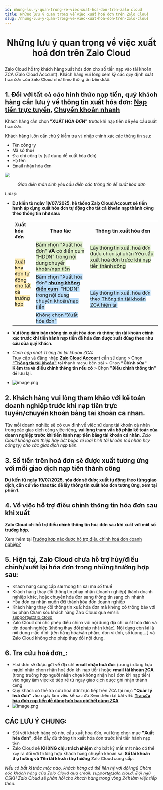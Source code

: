 ```yaml
---
id: nhung-luu-y-quan-trong-ve-viec-xuat-hoa-don-tren-zalo-cloud
title: Những lưu ý quan trọng về việc xuất hoá đơn trên Zalo Cloud
slug: /nhung-luu-y-quan-trong-ve-viec-xuat-hoa-don-tren-zalo-cloud
---
```


# <p align="center">Những lưu ý quan trọng về việc xuất hoá đơn trên Zalo Cloud</p>

Zalo Cloud hỗ trợ khách hàng xuất hóa đơn cho số tiền nạp vào tài khoản ZCA (Zalo Cloud Account). Khách hàng vui lòng xem kỹ các quy định xuất hóa đơn của Zalo Cloud như theo thông tin bên dưới.

## 1. Đối với tất cả các hình thức nạp tiền, quý khách hàng cần lưu ý về thông tin xuất hóa đơn: [**Nạp tiền trực tuyến**](https://zalo.cloud/blog/huong-dan-nap-tien-vao-zalo-cloud-account-bang-phuong-thuc-nap-truc-tuyen/8bujyrzbeg498j8jw4)**,** [**Chuyển khoản nhanh**](https://zalo.cloud/blog/huong-dan-nap-tien-vao-zca-bang-phuong-thuc-chuyen-khoan-nhanh/wkugnnbdeezmjpnz4w)

Khách hàng cần chọn **"XUẤT HÓA ĐƠN"** trước khi nạp tiền để yêu cầu xuất hóa đơn.

Khách hàng luôn cần chú ý kiểm tra và nhập chính xác các thông tin sau:

- Tên công ty
- Mã số thuế
- Địa chỉ công ty (sử dụng để xuất hóa đơn)
- Họ tên
- Email nhận hóa đơn

<p style={{ textAlign: "center" }}>
  <img src="https://stc-oa.zdn.vn/uploads/5630cdb5b02cf9dc09d97fe724f1a47b.jpg" />
</p>

_<p align="center">Giao diện màn hình yêu cầu điền các thông tin để xuất hóa đơn</p>_

_Lưu ý:_

- **Dự kiến từ ngày 19/07/2025, hệ thống Zalo Cloud Account sẽ tiến hành áp dụng xuất hóa đơn tự động cho tất cả khoản nạp thành công theo thông tin như sau:**

  <table class="ck-table-resized"><colgroup><col style="width:14.54%;"><col style="width:37.25%;"><col style="width:48.21%;"></colgroup><tbody><tr><td><strong>Xuất hóa đơn</strong></td><td><p style="text-align:center;"><strong>Thao tác</strong></p></td><td><p style="text-align:center;"><strong>Thông tin xuất hóa đơn</strong></p></td></tr><tr><td rowspan="3"><span style="background-color:#ffecb3;">Xuất hóa đơn tự động cho tất cả trường hợp</span></td><td><span style="background-color:#dcedc8;">Bấm chọn "Xuất hóa đơn" <strong><u>VÀ</u></strong> có điền cụm "HDDN" trong nội dung chuyển khoản/nạp tiền</span></td><td><span style="background-color:#dcedc8;">Lấy thông tin xuất hoá đơn được chọn tại phần Yêu cầu xuất hoá đơn trước khi nạp tiền thành công</span></td></tr><tr><td><span style="background-color:#bbdefb;">Bấm chọn "Xuất hóa đơn" <strong><u>nhưng không điền cụm</u></strong> &nbsp;"HDDN" trong nội dung chuyển khoản/nạp tiền</span></td><td rowspan="2"><span style="background-color:#bbdefb;">Lấy thông tin xuất hóa đơn theo </span><a target="_blank" rel="noopener noreferrer" href="https://account.zalo.cloud/setting/info"><span style="background-color:#bbdefb;">Thông tin tài khoản ZCA hiện tại</span></a></td></tr><tr><td><span style="background-color:#bbdefb;">Không chọn "Xuất hóa đơn"</span></td></tr></tbody></table>

- **Vui lòng đảm bảo thông tin xuất hóa đơn và thông tin tài khoản chính xác trước khi tiến hành nạp tiền để hóa đơn được xuất đúng theo nhu cầu của quý khách.**
- _Cách cập nhật Thông tin tài khoản ZCA:_  
  Truy cập và đăng nhập [**Zalo Cloud Account**](https://account.zalo.cloud/) cần sử dụng > Chọn [**"Thông tin tài khoản"**](https://account.zalo.cloud/setting/info) tại thanh menu bên trái > Chọn **"Chỉnh sửa"**  
  **Kiểm tra và điều chỉnh thông tin nếu có** > Chọn **"Điều chỉnh thông tin"** để lưu lại.

- ![image.png](https://content.zalo.cloud/uploads/image_58ceba507f.png)

## 2. Khách hàng vui lòng tham khảo với kế toán doanh nghiệp trước khi nạp tiền trực tuyến/chuyển khoản bằng tài khoản cá nhân.

Tùy mỗi doanh nghiệp sẽ có quy định về việc sử dụng tài khoản cá nhân trong các giao dịch công việc riêng, **vui lòng tham vấn bộ phận kế toán của doanh nghiệp trước khi tiến hành nạp tiền bằng tài khoản cá nhân**.
_Zalo Cloud không can thiệp hay bắt buộc về loại hình tài khoản (cá nhân hay công ty) cho các giao dịch nạp tiền._

## 3. Số tiền trên hoá đơn sẽ được xuất tương ứng với mỗi giao dịch nạp tiền thành công

**Dự kiến từ ngày 19/07/2025, hóa đơn sẽ được xuất tự động theo từng giao dịch, căn cứ vào thao tác để lấy thông tin xuất hóa đơn tương ứng, xem tại phần 1.**

## 4. Về việc hỗ trợ điều chỉnh thông tin hóa đơn sau khi xuất

**Zalo Cloud chỉ hỗ trợ điều chỉnh thông tin hóa đơn sau khi xuất với một số trường hợp.**

Xem thêm tại [Trường hợp nào được hỗ trợ điều chỉnh hoá đơn doanh nghiệp?](https://zalo.cloud/zns/guidelines/truong-hop-nao-duoc-ho-tro-dieu-chinh-hoa-don-doanh-nghiep)

## 5. Hiện tại, Zalo Cloud chưa hỗ trợ hủy/điều chỉnh/xuất lại hóa đơn trong những trường hợp sau:

- Khách hàng cung cấp sai thông tin sai mã số thuế
- Khách hàng thay đổi thông tin pháp nhân (doanh nghiệp) thành doanh nghiệp khác, hoặc chuyển hóa đơn sang thông tin sang chi nhánh
- Hóa đơn cá nhân muốn đổi thành hóa đơn doanh nghiệp
- Khách hàng thay đổi thông tin xuất hóa đơn mà không có thông báo với bộ phận Chăm sóc khách hàng Zalo Cloud qua email: [support@zalo.cloud](mailto:support@zalo.cloud)
- Zalo Cloud chỉ cho phép điều chỉnh với nội dung địa chỉ xuất hóa đơn và tên doanh nghiệp (không thay đổi pháp nhân khác). Nội dung còn lại là nội dung mặc định (tên hàng hóa/sản phẩm, đơn vị tính, số lượng,...) và Zalo Cloud không cho phép thay đổi nội dung.

## 6. Tra cứu hoá đơn_:

- Hoá đơn sẽ được gửi về địa chỉ **email nhận hoá đơn** (trong trường hợp người nhận chọn nhận hoá đơn khi nạp tiền) hoặc **email tài khoản ZCA** (trong trường hợp người nhận chọn không nhận hoá đơn khi nạp tiền) vào ngày làm việc kế tiếp kể từ ngày giao dịch được ghi nhận thành công
- Quý khách có thể tra cứu hoá đơn trực tiếp trên ZCA tại mục **"Quản lý hoá đơn"** vào ngày làm việc kế sau đó
Xem thêm tại bài viết:  [**Tra cứu hóa đơn nạp tiền dễ dàng hơn bao giờ hết cùng ZCA**](https://zalo.solutions/blog/tra-cuu-hoa-don-nap-tien-de-dang-hon-bao-gio-het-cung-zca/it5rfsbhdopyqprwa9n9l20y)
- ![image.png](https://content.zalo.cloud/uploads/image_1e731713ee.png)

## CÁC LƯU Ý CHUNG:

- Đối với khách hàng có nhu cầu xuất hóa đơn, vui lòng chọn mục **"Xuất hóa đơn"**, điền đầy đủ thông tin xuất hóa đơn trước khi tiến hành nạp tiền
- Zalo Cloud sẽ **KHÔNG chịu trách nhiệm** cho bất kỳ mất mát nào có thể xảy ra đối với trường hợp Khách hàng chuyển khoản sai **Số tài khoản thụ hưởng và Tên tài khoản thụ hưởng** Zalo Cloud cung cấp.

_Nếu có bất kì thắc mắc nào, khách hàng có thể liên hệ với đội ngũ Chăm sóc khách hàng của Zalo Cloud qua email:_ [_support@zalo.cloud_](mailto:support@zalo.cloud)_. Đội ngũ CSKH Zalo Cloud sẽ phản hồi cho khách hàng trong vòng 24h làm việc tiếp theo._
